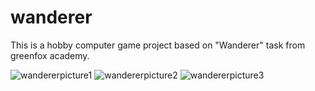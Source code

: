 # wanderer
This is a hobby computer game project based on "Wanderer" task from greenfox academy.

![wandererpicture1](https://github.com/rbalazs89/wanderer/assets/112120311/af42d27e-7bad-4923-ae6c-16004f3e1a03)
![wandererpicture2](https://github.com/rbalazs89/wanderer/assets/112120311/4ff62495-3b1c-42e7-8f58-f8f0012ba93a)
![wandererpicture3](https://github.com/rbalazs89/wanderer/assets/112120311/ff80aea4-247f-4853-aedd-d61943430a70)
